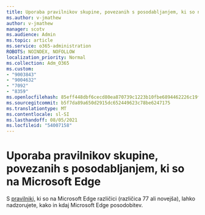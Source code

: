 ```yaml
---
title: Uporaba pravilnikov skupine, povezanih s posodabljanjem, ki so na Microsoft Edge
ms.author: v-jmathew
author: v-jmathew
manager: scotv
ms.audience: Admin
ms.topic: article
ms.service: o365-administration
ROBOTS: NOINDEX, NOFOLLOW
localization_priority: Normal
ms.collection: Adm_O365
ms.custom:
- "9003843"
- "9004632"
- "7092"
- "8359"
ms.openlocfilehash: 85eff448dbf6cecd80ea870739c1223b10fbe6894462226c19fd9aae26faad6b
ms.sourcegitcommit: b5f7da89a650d2915dc652449623c78be6247175
ms.translationtype: MT
ms.contentlocale: sl-SI
ms.lasthandoff: 08/05/2021
ms.locfileid: "54007158"
---
```

# <a name="use-update-related-group-policies-available-in-microsoft-edge"></a>Uporaba pravilnikov skupine, povezanih s posodabljanjem, ki so na Microsoft Edge

S [pravilniki,](https://go.microsoft.com/fwlink/?linkid=2134862) ki so na Microsoft Edge različici (različica 77 ali novejša), lahko nadzorujete, kako in kdaj Microsoft Edge posodobitev.
